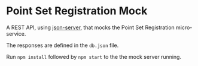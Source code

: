 # Point Set Registration Mock

A REST API, using [json-server](https://github.com/typicode/json-server), that mocks the Point Set Registration micro-service.

The responses are defined in the `db.json` file.

Run `npm install` followed by `npm start` to the the mock server running.